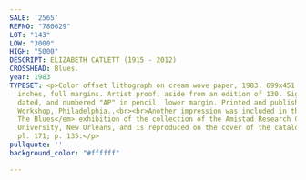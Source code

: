 ```yaml
---
SALE: '2565'
REFNO: "780629"
LOT: "143"
LOW: "3000"
HIGH: "5000"
DESCRIPT: ELIZABETH CATLETT (1915 - 2012)
CROSSHEAD: Blues.
year: 1983
TYPESET: <p>Color offset lithograph on cream wove paper, 1983. 699x451 mm; 27½x17¾
  inches, full margins. Artist proof, aside from an edition of 130. Signed, titled,
  dated, and numbered "AP" in pencil, lower margin. Printed and published by the Brandywine
  Workshop, Philadelphia..<br><br>Another impression was included in the 2010 <em>Beyond
  The Blues</em> exhibition of the collection of the Amistad Research Center, Tulane
  University, New Orleans, and is reproduced on the cover of the catalogue. Edmunds
  pl. 171; p. 135.</p>
pullquote: ''
background_color: "#ffffff"

---
```

